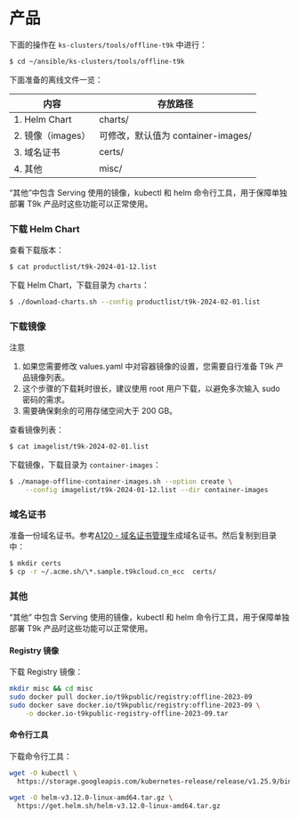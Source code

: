 # 产品

下面的操作在 `ks-clusters/tools/offline-t9k` 中进行：

```bash
$ cd ~/ansible/ks-clusters/tools/offline-t9k
```

下面准备的离线文件一览：

| 内容             | 存放路径                       |
| -------------- | -------------------------- |
| 1. Helm Chart | charts/                    |
| 2. 镜像（images） | 可修改，默认值为 container-images/ |
| 3. 域名证书       | certs/                     |
| 4. 其他         | misc/                      |

“其他”中包含 Serving 使用的镜像，kubectl 和 helm 命令行工具，用于保障单独部署 T9k 产品时这些功能可以正常使用。

### 下载 Helm Chart

查看下载版本：

```bash
$ cat productlist/t9k-2024-01-12.list
```

下载 Helm Chart，下载目录为 `charts`：

```bash
$ ./download-charts.sh --config productlist/t9k-2024-02-01.list
```

### 下载镜像

<aside class="note">
<div class="title">注意</div>

1. 如果您需要修改 values.yaml 中对容器镜像的设置，您需要自行准备 T9k 产品镜像列表。
1. 这个步骤的下载耗时很长，建议使用 root 用户下载，以避免多次输入 sudo 密码的需求。
1. 需要确保剩余的可用存储空间大于 200 GB。

</aside>

查看镜像列表：

```bash
$ cat imagelist/t9k-2024-02-01.list
```

下载镜像，下载目录为 `container-images`：

```bash
$ ./manage-offline-container-images.sh --option create \
    --config imagelist/t9k-2024-01-12.list --dir container-images
```

### 域名证书

准备一份域名证书。参考[A120 - 域名证书管理](https://docs.google.com/document/d/1QPBMi1jThcRd7SQcr95Ainm18_L9wnx_-OpEc1l2LEY/edit?usp=sharing)生成域名证书。然后复制到目录中：

```bash
$ mkdir certs
$ cp -r ~/.acme.sh/\*.sample.t9kcloud.cn_ecc  certs/
```

### 其他
“其他” 中包含 Serving 使用的镜像，kubectl 和 helm 命令行工具，用于保障单独部署 T9k 产品时这些功能可以正常使用。

#### Registry 镜像

下载 Registry 镜像：

```bash
mkdir misc && cd misc
sudo docker pull docker.io/t9kpublic/registry:offline-2023-09
sudo docker save docker.io/t9kpublic/registry:offline-2023-09 \
    -o docker.io-t9kpublic-registry-offline-2023-09.tar
```

#### 命令行工具

下载命令行工具：

```bash
wget -O kubectl \
  https://storage.googleapis.com/kubernetes-release/release/v1.25.9/bin/linux/amd64/kubectl

wget -O helm-v3.12.0-linux-amd64.tar.gz \
  https://get.helm.sh/helm-v3.12.0-linux-amd64.tar.gz 
```



